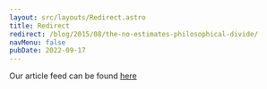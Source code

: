 ```yaml
---
layout: src/layouts/Redirect.astro
title: Redirect
redirect: /blog/2015/08/the-no-estimates-philosophical-divide/
navMenu: false
pubDate: 2022-09-17
---
```

<div>
Our article feed can be found <a href="/blog/2015/08/the-no-estimates-philosophical-divide/">here</a>
</div>
